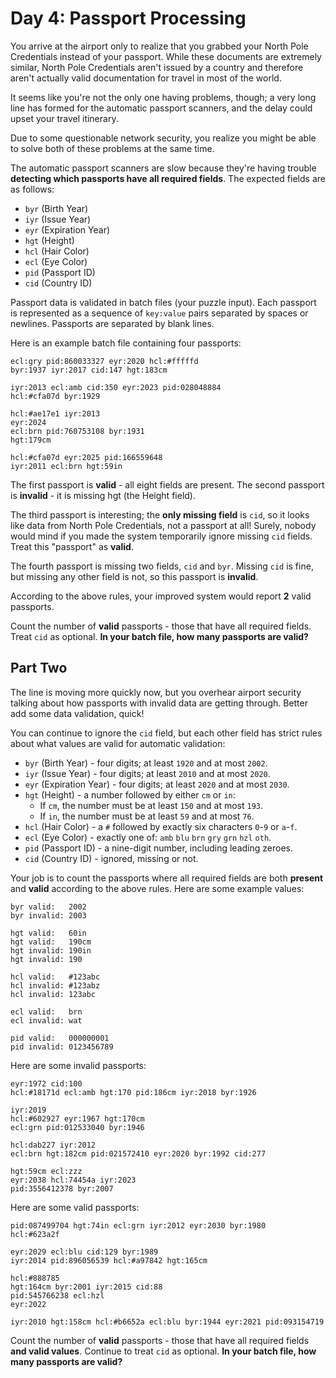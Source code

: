 # Day 4: Passport Processing

You arrive at the airport only to realize that you grabbed your North Pole
Credentials instead of your passport. While these documents are extremely
similar, North Pole Credentials aren't issued by a country and therefore aren't
actually valid documentation for travel in most of the world.

It seems like you're not the only one having problems, though; a very long line
has formed for the automatic passport scanners, and the delay could upset your
travel itinerary.

Due to some questionable network security, you realize you might be able to
solve both of these problems at the same time.

The automatic passport scanners are slow because they're having trouble
**detecting which passports have all required fields**. The expected fields are
as follows:

- `byr` (Birth Year)
- `iyr` (Issue Year)
- `eyr` (Expiration Year)
- `hgt` (Height)
- `hcl` (Hair Color)
- `ecl` (Eye Color)
- `pid` (Passport ID)
- `cid` (Country ID)

Passport data is validated in batch files (your puzzle input). Each passport is
represented as a sequence of `key:value` pairs separated by spaces or newlines.
Passports are separated by blank lines.

Here is an example batch file containing four passports:

```
ecl:gry pid:860033327 eyr:2020 hcl:#fffffd
byr:1937 iyr:2017 cid:147 hgt:183cm

iyr:2013 ecl:amb cid:350 eyr:2023 pid:028048884
hcl:#cfa07d byr:1929

hcl:#ae17e1 iyr:2013
eyr:2024
ecl:brn pid:760753108 byr:1931
hgt:179cm

hcl:#cfa07d eyr:2025 pid:166559648
iyr:2011 ecl:brn hgt:59in
```

The first passport is **valid** - all eight fields are present. The second
passport is **invalid** - it is missing hgt (the Height field).

The third passport is interesting; the **only missing field** is `cid`, so it
looks like data from North Pole Credentials, not a passport at all! Surely,
nobody would mind if you made the system temporarily ignore missing `cid`
fields. Treat this "passport" as **valid**.

The fourth passport is missing two fields, `cid` and `byr`. Missing `cid` is
fine, but missing any other field is not, so this passport is **invalid**.

According to the above rules, your improved system would report **2** valid
passports.

Count the number of **valid** passports - those that have all required fields. 
Treat `cid` as optional. **In your batch file, how many passports are valid?**

## Part Two

The line is moving more quickly now, but you overhear airport security talking
about how passports with invalid data are getting through. Better add some data
validation, quick!

You can continue to ignore the `cid` field, but each other field has strict
rules about what values are valid for automatic validation:

- `byr` (Birth Year) - four digits; at least `1920` and at most `2002`.
- `iyr` (Issue Year) - four digits; at least `2010` and at most `2020`.
- `eyr` (Expiration Year) - four digits; at least `2020` and at most `2030`.
- `hgt` (Height) - a number followed by either `cm` or `in`:
   - If `cm`, the number must be at least `150` and at most `193`.
   - If `in`, the number must be at least `59` and at most `76`.
- `hcl` (Hair Color) - a `#` followed by exactly six characters `0`-`9` or
`a`-`f`.
- `ecl` (Eye Color) - exactly one of: `amb` `blu` `brn` `gry` `grn` `hzl` `oth`.
- `pid` (Passport ID) - a nine-digit number, including leading zeroes.
- `cid` (Country ID) - ignored, missing or not.

Your job is to count the passports where all required fields are both
**present** and **valid** according to the above rules. Here are some example
values:

```
byr valid:   2002
byr invalid: 2003

hgt valid:   60in
hgt valid:   190cm
hgt invalid: 190in
hgt invalid: 190

hcl valid:   #123abc
hcl invalid: #123abz
hcl invalid: 123abc

ecl valid:   brn
ecl invalid: wat

pid valid:   000000001
pid invalid: 0123456789
```

Here are some invalid passports:

```
eyr:1972 cid:100
hcl:#18171d ecl:amb hgt:170 pid:186cm iyr:2018 byr:1926

iyr:2019
hcl:#602927 eyr:1967 hgt:170cm
ecl:grn pid:012533040 byr:1946

hcl:dab227 iyr:2012
ecl:brn hgt:182cm pid:021572410 eyr:2020 byr:1992 cid:277

hgt:59cm ecl:zzz
eyr:2038 hcl:74454a iyr:2023
pid:3556412378 byr:2007
```

Here are some valid passports:

```
pid:087499704 hgt:74in ecl:grn iyr:2012 eyr:2030 byr:1980
hcl:#623a2f

eyr:2029 ecl:blu cid:129 byr:1989
iyr:2014 pid:896056539 hcl:#a97842 hgt:165cm

hcl:#888785
hgt:164cm byr:2001 iyr:2015 cid:88
pid:545766238 ecl:hzl
eyr:2022

iyr:2010 hgt:158cm hcl:#b6652a ecl:blu byr:1944 eyr:2021 pid:093154719
```

Count the number of **valid** passports - those that have all required fields
**and valid values**. Continue to treat `cid` as optional. **In your batch file,
how many passports are valid?**
